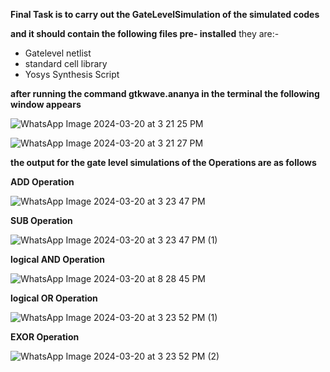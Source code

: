**Final Task is to carry out the GateLevelSimulation of the simulated codes**
 
 **and it should contain the following files pre- installed**
  they are:-
  -  Gatelevel netlist
  -  standard cell library
  -  Yosys Synthesis Script

**after running the command gtkwave.ananya in the terminal the following window appears**

![WhatsApp Image 2024-03-20 at 3 21 25 PM](https://github.com/Ananya-KM/Ananya-KM/assets/160317297/49eb38ac-0fd3-440a-bc6d-beb621345600)

![WhatsApp Image 2024-03-20 at 3 21 27 PM](https://github.com/Ananya-KM/Ananya-KM/assets/160317297/11d341eb-cf69-4275-9b28-9f4d78f59d8e)

**the output for the gate level simulations of the Operations are as follows**

**ADD Operation**


![WhatsApp Image 2024-03-20 at 3 23 47 PM](https://github.com/Ananya-KM/Ananya-KM/assets/160317297/e10b77ce-e4dd-46f6-9faa-a4470e6af1d3)


**SUB Operation**


![WhatsApp Image 2024-03-20 at 3 23 47 PM (1)](https://github.com/Ananya-KM/Ananya-KM/assets/160317297/4f65b4df-f94f-43b9-9c93-c93c17e7bc13)

**logical AND Operation**


![WhatsApp Image 2024-03-20 at 8 28 45 PM](https://github.com/Ananya-KM/Ananya-KM/assets/160317297/e7f456f2-21a2-48fb-9861-2e3afa5cbc0b)

**logical OR Operation**

![WhatsApp Image 2024-03-20 at 3 23 52 PM (1)](https://github.com/Ananya-KM/Ananya-KM/assets/160317297/24647899-399b-4c89-ba03-69e78d113a0b)

**EXOR Operation**

![WhatsApp Image 2024-03-20 at 3 23 52 PM (2)](https://github.com/Ananya-KM/Ananya-KM/assets/160317297/f7174e70-bc62-4b76-8d61-3022645f9a3f)
